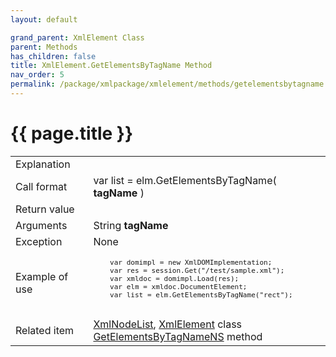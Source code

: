 ```yaml
---
layout: default

grand_parent: XmlElement Class
parent: Methods
has_children: false
title: XmlElement.GetElementsByTagName Method
nav_order: 5
permalink: /package/xmlpackage/xmlelement/methods/getelementsbytagname
---
```

# {{ page.title }}

<table>
  <tr>
    <td>Explanation</td>
    <td colspan="2"></td>
  </tr>
  <tr>
    <td>Call format</td>
    <td colspan="2">var list = elm.GetElementsByTagName( <b>tagName</b> )</td>
  </tr>
  <tr>
    <td>Return value</td>
    <td colspan="2"></td>
  </tr>  
  <tr>
    <td>Arguments</td>
    <td>String <b>tagName</b></td>
    <td></td>
  </tr>
  <tr>
    <td>Exception</td>
    <td colspan="2">None</td>
  </tr>
  <tr>
    <td>Example of use</td>
    <td colspan="2"><code><pre>
    var domimpl = new XmlDOMImplementation;
    var res = session.Get("/test/sample.xml");
    var xmldoc = domimpl.Load(res);
    var elm = xmldoc.DocumentElement;
    var list = elm.GetElementsByTagName("rect");
    </pre></code></td>
  </tr>
  <tr>
    <td>Related item</td>
    <td colspan="2"><a href="/package/xmlpackage/xmlnodelist">XmlNodeList</a>, <a href="/package/xmlpackage/xmlelement">XmlElement</a> class<br><a href="/package/xmlpackage/xmlelement/methods/getelementsbytagnamens">GetElementsByTagNameNS</a> method</td>
  </tr>
</table>



